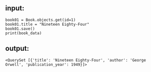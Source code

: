 ## input:
```
book01 = Book.objects.get(id=1)
book01.title = "Nineteen Eighty-Four"
book01.save()
print(book_data)
```

## output:
```
<QuerySet [{'title': 'Nineteen Eighty-Four', 'author': 'George Orwell', 'publication_year': 1949}]>
```